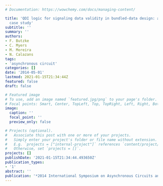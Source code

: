 ```yaml
---
# Documentation: https://wowchemy.com/docs/managing-content/

title: 'QDI logic for signaling data validity in bundled-data design: a kogge-stone
  case study'
subtitle: ''
summary: ''
authors:
- F. Butzke
- C. Myers
- M. Moreira
- N. Calazans
tags:
- 'asynchronous circuit'
categories: []
date: '2014-05-01'
lastmod: 2021-01-15T21:34:44Z
featured: false
draft: false

# Featured image
# To use, add an image named `featured.jpg/png` to your page's folder.
# Focal points: Smart, Center, TopLeft, Top, TopRight, Left, Right, BottomLeft, Bottom, BottomRight.
image:
  caption: ''
  focal_point: ''
  preview_only: false

# Projects (optional).
#   Associate this post with one or more of your projects.
#   Simply enter your project's folder or file name without extension.
#   E.g. `projects = ["internal-project"]` references `content/project/deep-learning/index.md`.
#   Otherwise, set `projects = []`.
projects: []
publishDate: '2021-01-15T21:34:44.493650Z'
publication_types:
- '1'
abstract: ''
publication: '*2014 International Symposium on Asynchronous Circuits and Systems*'
---
```

